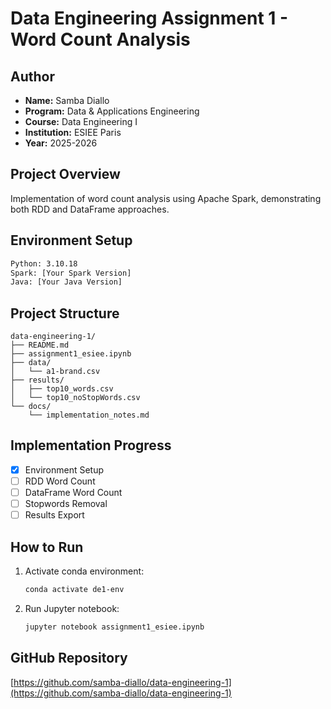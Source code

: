 # Data Engineering Assignment 1 - Word Count Analysis

## Author
- **Name:** Samba Diallo
- **Program:** Data & Applications Engineering
- **Course:** Data Engineering I
- **Institution:** ESIEE Paris
- **Year:** 2025-2026

## Project Overview
Implementation of word count analysis using Apache Spark, demonstrating both RDD and DataFrame approaches.

## Environment Setup
```bash
Python: 3.10.18
Spark: [Your Spark Version]
Java: [Your Java Version]
```

## Project Structure
```
data-engineering-1/
├── README.md
├── assignment1_esiee.ipynb
├── data/
│   └── a1-brand.csv
├── results/
│   ├── top10_words.csv
│   └── top10_noStopWords.csv
└── docs/
    └── implementation_notes.md
```

## Implementation Progress
- [x] Environment Setup
- [ ] RDD Word Count
- [ ] DataFrame Word Count
- [ ] Stopwords Removal
- [ ] Results Export

## How to Run
1. Activate conda environment:
   ```bash
   conda activate de1-env
   ```
2. Run Jupyter notebook:
   ```bash
   jupyter notebook assignment1_esiee.ipynb
   ```

## GitHub Repository
[https://github.com/samba-diallo/data-engineering-1](https://github.com/samba-diallo/data-engineering-1)